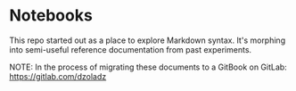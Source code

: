 Notebooks
=========

This repo started out as a place to explore Markdown syntax. It's morphing into semi-useful reference documentation from past experiments.

NOTE: In the process of migrating these documents to a GitBook on GitLab: https://gitlab.com/dzoladz
